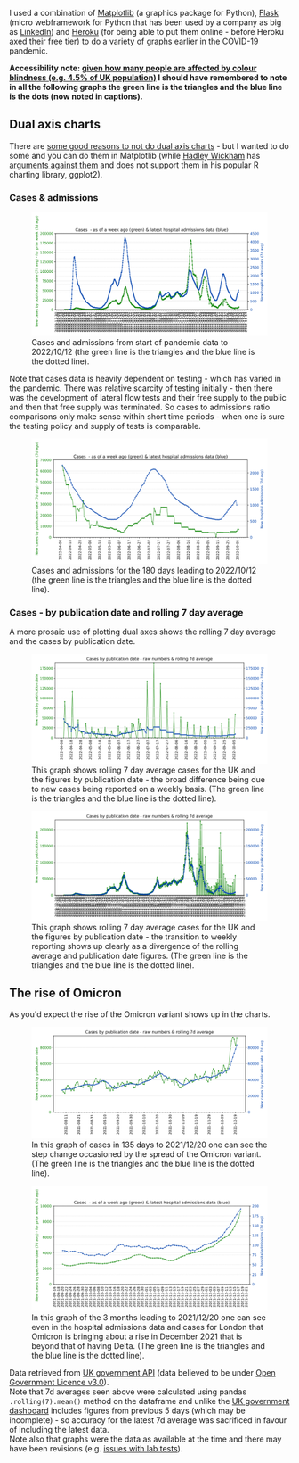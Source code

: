 
I used a combination of <a class="external" href="https://matplotlib.org/">Matplotlib</a> (a graphics package for Python), <a class="external" href="https://flask.palletsprojects.com/">Flask</a> (micro webframework for Python that has been used by a company as big as <a class="external" href="https://www.youtube.com/watch?v=OXN3wuHUBP0#t=46">LinkedIn</a>) and <a class="external" href="https://www.heroku.com">Heroku</a> (for being able to put them online - before Heroku axed their free tier) to do a variety of graphs earlier in the COVID-19 pandemic. 

<strong>Accessibility note: <a class="external" href="https://www.colourblindawareness.org/colour-blindness/">given how many people are affected by colour blindness (e.g. 4.5% of UK population)</a> I should have remembered to note in all the following graphs the green line is the triangles and the blue line is the dots (now noted in captions).</strong>

## Dual axis charts

There are <a class="external" href="https://blog.datawrapper.de/dualaxis/">some good reasons to not do dual axis charts</a> - but I wanted to do some and you can do them in Matplotlib (while <a class="external" href="https://hadley.nz/">Hadley Wickham</a> has <a class="external" href="https://stackoverflow.com/questions/3099219/ggplot-with-2-y-axes-on-each-side-and-different-scales/3101876#3101876"> arguments against them</a> and does not support them in his popular R charting library, ggplot2). 
 
### Cases &amp; admissions

<figure>
<img alt="Graph shows a hospitalisations peak of over four thousand per day as a 7 day rolling average (January 2021) and a cases peak of one hundred and seventy five thousand cases per day as a 7 day rolling average (January 2022). The graph shows wildly varying ratios of cases to admissions with cases below twelve thousand in 2020 first wave while admissions were three thousand a day to cases around one hundred and seventy five thousand while admissions were just over two thousands a day in January 2022 with the rise of Omicron. The period where the graph shows the most constant ratio is summer and autumn of 2021 with about 1000 admissions a day for 40000 cases a day." src="/assets/img/uploads/covid_matplotlib_graphs/cases_admissions_all-2022-10-12.svg">
<caption>Cases and admissions from start of pandemic data to 2022/10/12 (the green line is the triangles and the blue line is the dotted line).</caption>
</figure>

Note that cases data is heavily dependent on testing - which has varied in the pandemic. There was relative scarcity of testing initially - then there was the development of lateral flow tests and their free supply to the public and then that free supply was terminated. So cases to admissions ratio comparisons only make sense within short time periods - when one is sure the testing policy and supply of tests is comparable.

<figure>
<img alt="Graph of cases and admissions with a relatively constant ratio for 2022/04/08 to 2022/10/12 with a peak  in early July of two thousand admissions while cases where twenty thousand - when admissions being 5 percent of cases was the more normal ratio during period" src="/assets/img/uploads/covid_matplotlib_graphs/cases_admissions_180d-2022-10-12.svg">
<caption>Cases and admissions for the 180 days leading to 2022/10/12 (the green line is the triangles and the blue line is the dotted line).</caption>
</figure>


### Cases - by publication date and rolling 7 day average

A more prosaic use of plotting dual axes shows the rolling 7 day average and the cases by publication date.
<figure>
<img alt="The rolling 7 day average is never more than fifty thousand but the raw numbers by publication date are over one hundred thousand on the graph on four occasions in the 2022/04/08 to 2022/10/12 period shown as the figures are published weekly" src="/assets/img/uploads/covid_matplotlib_graphs/cases_180d-2022-10-12.svg">
<caption>This graph shows rolling 7 day average cases for the UK and the figures by publication date - the broad difference being due to new cases being reported on a weekly basis. (The green line is the triangles and the blue line is the dotted line).</caption>
</figure>
<figure>
<img alt="Starting at the beginning of the COVID-19 pandemic in UK in 2020 this shows the cases by publication date and the rolling 7 day average are close - until earlier 2022 when the figures are updated weekly which shows as a wildly oscillating green line - which has previous mirrored the blue dotted line of the rolling average quiet closely."src="/assets/img/uploads/covid_matplotlib_graphs/cases_all-2022-10-12.svg">
<caption>This graph shows rolling 7 day average cases for the UK and the figures by publication date - the transition to weekly reporting shows up clearly as a divergence of the rolling average and publication date figures. (The green line is the triangles and the blue line is the dotted line).</caption>
</figure>

## The rise of Omicron

As you'd expect the rise of the Omicron variant shows up in the charts.
<figure>
<img alt="For autumn 2021 this graph shows steady case numbers for UK in the thirty to forty thousand cases per day range until shortly after the 9th of December 2021 when cases rise sharply to eighty thousand a day by 20th December 2021" src="/assets/img/uploads/covid_matplotlib_graphs/cases_135d-2021-12-20.svg">
<caption>In this graph of cases in 135 days to 2021/12/20 one can see the step change occasioned by the spread of the Omicron variant. (The green line is the triangles and the blue line is the dotted line).</caption>
</figure>
<figure>
<img alt="In the three months leading to 20th December 2021 this graph shows - for London - the 7 day rolling average for hospital admissions was around 100 per day and the cases between two and four thousand per day - until the first week of December when a sharp upward trend is seen with figures ending at around nine thousands cases a day (for 13th December a week prior to 20th) and nearly 200 admissions on the 20th - cases a week prior predict admissions a week later generally - hence using prior week's admissions in graph."src="/assets/img/uploads/covid_matplotlib_graphs/london_cases_admissions-2021-12-20.svg">
<caption>In this graph of the 3 months leading to 2021/12/20 one can see even in the hospital admissions data and cases for London that Omicron is bringing about a rise in December 2021 that is beyond that of having Delta. (The green line is the triangles and the blue line is the dotted line).</caption>
</figure>


<p>Data retrieved from <a class="external" href="https://coronavirus.data.gov.uk/details/developers-guide">UK government API</a> (data believed to be under <a class="external" href="https://www.nationalarchives.gov.uk/doc/open-government-licence/version/3/" rel="license">Open Government Licence v3.0</a>). <br>
            Note that 7d averages seen above were calculated using <a class="https://pandas.pydata.org/docs/reference/api/pandas.core.window.rolling.Rolling.mean.html">pandas <code>.rolling(7).mean()</code> method</a> on the dataframe and unlike the <a class="external" href="https://coronavirus.data.gov.uk/">UK government dashboard</a> includes figures from previous 5 days (which may be incomplete) - so accuracy for the latest 7d average was sacrificed in favour of including the latest data.<br>Note also that graphs were the data as available at the time and there may have been revisions (e.g. <a class="external" href="https://www.bbc.co.uk/news/uk-england-58978762">issues</a><a class="external" href="https://www.bbc.co.uk/news/uk-england-birmingham-60940877"> with lab tests</a>).
